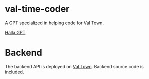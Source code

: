 # val-time-coder
A GPT specialized in helping code for Val Town.

[Halla GPT](https://chat.openai.com/g/g-4oV9M2p9U-halla)

# Backend

The backend API is deployed on [Val Town](https://www.val.town/). Backend source code is included.